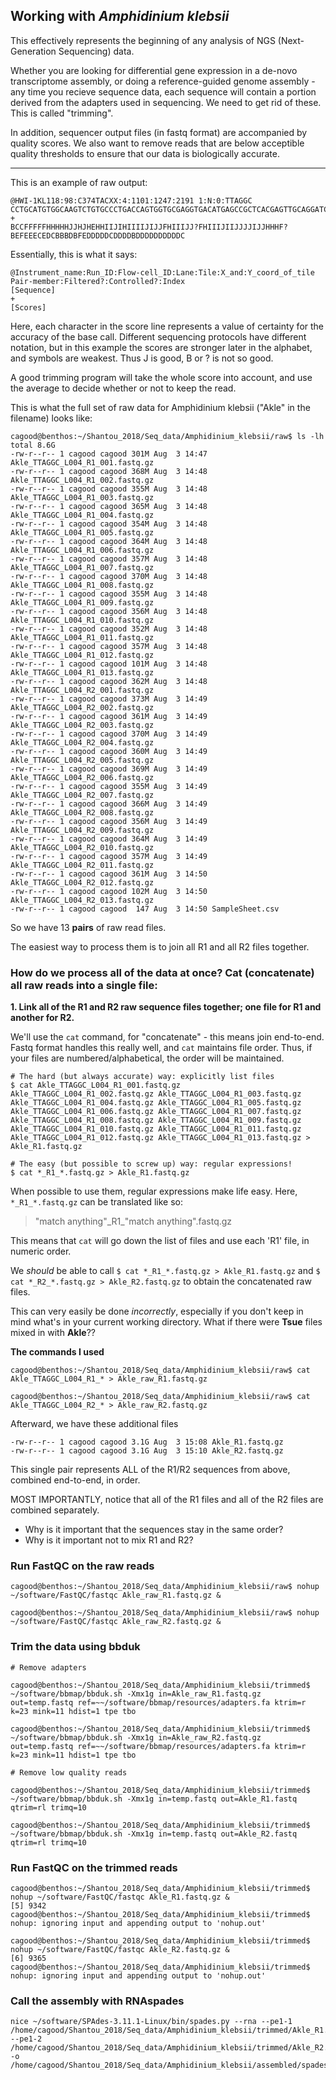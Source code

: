 ## Working with *Amphidinium klebsii* 

This effectively represents the beginning of any analysis of NGS (Next-Generation Sequencing) data.

Whether you are looking for differential gene expression in a de-novo transcriptome assembly, or doing a reference-guided genome assembly - any time you recieve sequence data, each sequence will contain a portion derived from the adapters used in sequencing. We need to get rid of these. This is called "trimming".

In addition, sequencer output files (in fastq format) are accompanied by quality scores. We also want to remove reads that are below acceptible quality thresholds to ensure that our data is biologically accurate.

----

This is an example of raw output:
```
@HWI-1KL118:98:C374TACXX:4:1101:1247:2191 1:N:0:TTAGGC
CCTGCATGTGGCAAGTCTGTGCCCTGACCAGTGGTGCGAGGTGACATGAGCCGCTCACGAGTTGCAGGATCCGTACTTTCCTTTGCTGGAATGACAATGGT
+
BCCFFFFFHHHHHJJHJHEHHIIJIHIIIIJIJJFHIIIJJ?FHIIIJIIJJJJIJJHHHF?BEFEEECEDCBBBDBFEDDDDDCDDDDBDDDDDDDDDDC
```

Essentially, this is what it says:
```
@Instrument_name:Run_ID:Flow-cell_ID:Lane:Tile:X_and:Y_coord_of_tile Pair-member:Filtered?:Controlled?:Index
[Sequence]
+
[Scores]
```

Here, each character in the score line represents a value of certainty for the accuracy of the base call. Different sequencing protocols have different notation, but in this example the scores are stronger later in the alphabet, and symbols are weakest. Thus J is good, B or ? is not so good.

A good trimming program will take the whole score into account, and use the average to decide whether or not to keep the read.

This is what the full set of raw data for Amphidinium klebsii ("Akle" in the filename) looks like:
```
cagood@benthos:~/Shantou_2018/Seq_data/Amphidinium_klebsii/raw$ ls -lh
total 8.6G
-rw-r--r-- 1 cagood cagood 301M Aug  3 14:47 Akle_TTAGGC_L004_R1_001.fastq.gz
-rw-r--r-- 1 cagood cagood 368M Aug  3 14:48 Akle_TTAGGC_L004_R1_002.fastq.gz
-rw-r--r-- 1 cagood cagood 355M Aug  3 14:48 Akle_TTAGGC_L004_R1_003.fastq.gz
-rw-r--r-- 1 cagood cagood 365M Aug  3 14:48 Akle_TTAGGC_L004_R1_004.fastq.gz
-rw-r--r-- 1 cagood cagood 354M Aug  3 14:48 Akle_TTAGGC_L004_R1_005.fastq.gz
-rw-r--r-- 1 cagood cagood 364M Aug  3 14:48 Akle_TTAGGC_L004_R1_006.fastq.gz
-rw-r--r-- 1 cagood cagood 357M Aug  3 14:48 Akle_TTAGGC_L004_R1_007.fastq.gz
-rw-r--r-- 1 cagood cagood 370M Aug  3 14:48 Akle_TTAGGC_L004_R1_008.fastq.gz
-rw-r--r-- 1 cagood cagood 355M Aug  3 14:48 Akle_TTAGGC_L004_R1_009.fastq.gz
-rw-r--r-- 1 cagood cagood 356M Aug  3 14:48 Akle_TTAGGC_L004_R1_010.fastq.gz
-rw-r--r-- 1 cagood cagood 352M Aug  3 14:48 Akle_TTAGGC_L004_R1_011.fastq.gz
-rw-r--r-- 1 cagood cagood 357M Aug  3 14:48 Akle_TTAGGC_L004_R1_012.fastq.gz
-rw-r--r-- 1 cagood cagood 101M Aug  3 14:48 Akle_TTAGGC_L004_R1_013.fastq.gz
-rw-r--r-- 1 cagood cagood 362M Aug  3 14:48 Akle_TTAGGC_L004_R2_001.fastq.gz
-rw-r--r-- 1 cagood cagood 373M Aug  3 14:49 Akle_TTAGGC_L004_R2_002.fastq.gz
-rw-r--r-- 1 cagood cagood 361M Aug  3 14:49 Akle_TTAGGC_L004_R2_003.fastq.gz
-rw-r--r-- 1 cagood cagood 370M Aug  3 14:49 Akle_TTAGGC_L004_R2_004.fastq.gz
-rw-r--r-- 1 cagood cagood 360M Aug  3 14:49 Akle_TTAGGC_L004_R2_005.fastq.gz
-rw-r--r-- 1 cagood cagood 369M Aug  3 14:49 Akle_TTAGGC_L004_R2_006.fastq.gz
-rw-r--r-- 1 cagood cagood 355M Aug  3 14:49 Akle_TTAGGC_L004_R2_007.fastq.gz
-rw-r--r-- 1 cagood cagood 366M Aug  3 14:49 Akle_TTAGGC_L004_R2_008.fastq.gz
-rw-r--r-- 1 cagood cagood 356M Aug  3 14:49 Akle_TTAGGC_L004_R2_009.fastq.gz
-rw-r--r-- 1 cagood cagood 364M Aug  3 14:49 Akle_TTAGGC_L004_R2_010.fastq.gz
-rw-r--r-- 1 cagood cagood 357M Aug  3 14:49 Akle_TTAGGC_L004_R2_011.fastq.gz
-rw-r--r-- 1 cagood cagood 361M Aug  3 14:50 Akle_TTAGGC_L004_R2_012.fastq.gz
-rw-r--r-- 1 cagood cagood 102M Aug  3 14:50 Akle_TTAGGC_L004_R2_013.fastq.gz
-rw-r--r-- 1 cagood cagood  147 Aug  3 14:50 SampleSheet.csv
```

So we have 13 **pairs** of raw read files. 

The easiest way to process them is to join all R1 and all R2 files together. 

### How do we process all of the data at once? Cat (concatenate) all raw reads into a single file:

**1. Link all of the R1 and R2 raw sequence files together; one file for R1 and another for R2.**

We'll use the `cat` command, for "concatenate" - this means join end-to-end. Fastq format handles this really well, and `cat` maintains file order. Thus, if your files are numbered/alphabetical, the order will be maintained.

```
# The hard (but always accurate) way: explicitly list files
$ cat Akle_TTAGGC_L004_R1_001.fastq.gz Akle_TTAGGC_L004_R1_002.fastq.gz Akle_TTAGGC_L004_R1_003.fastq.gz Akle_TTAGGC_L004_R1_004.fastq.gz Akle_TTAGGC_L004_R1_005.fastq.gz Akle_TTAGGC_L004_R1_006.fastq.gz Akle_TTAGGC_L004_R1_007.fastq.gz Akle_TTAGGC_L004_R1_008.fastq.gz Akle_TTAGGC_L004_R1_009.fastq.gz Akle_TTAGGC_L004_R1_010.fastq.gz Akle_TTAGGC_L004_R1_011.fastq.gz Akle_TTAGGC_L004_R1_012.fastq.gz Akle_TTAGGC_L004_R1_013.fastq.gz > Akle_R1.fastq.gz

# The easy (but possible to screw up) way: regular expressions!
$ cat *_R1_*.fastq.gz > Akle_R1.fastq.gz
```

When possible to use them, regular expressions make life easy. Here, `*_R1_*.fastq.gz` can be translated like so:
> "match anything"\_R1\_"match anything".fastq.gz

This means that `cat` will go down the list of files and use each 'R1' file, in numeric order.

We *should* be able to call `$ cat *_R1_*.fastq.gz > Akle_R1.fastq.gz` and `$ cat *_R2_*.fastq.gz > Akle_R2.fastq.gz` to obtain the concatenated raw files.

This can very easily be done *incorrectly*, especially if you don't keep in mind what's in your current working directory. What if there were **Tsue** files mixed in with **Akle**??

**The commands I used**
```
cagood@benthos:~/Shantou_2018/Seq_data/Amphidinium_klebsii/raw$ cat Akle_TTAGGC_L004_R1_* > Akle_raw_R1.fastq.gz

cagood@benthos:~/Shantou_2018/Seq_data/Amphidinium_klebsii/raw$ cat Akle_TTAGGC_L004_R2_* > Akle_raw_R2.fastq.gz
```

Afterward, we have these additional files

```
-rw-r--r-- 1 cagood cagood 3.1G Aug  3 15:08 Akle_R1.fastq.gz
-rw-r--r-- 1 cagood cagood 3.1G Aug  3 15:10 Akle_R2.fastq.gz
```

This single pair represents ALL of the R1/R2 sequences from above, combined end-to-end, in order.

MOST IMPORTANTLY, notice that all of the R1 files and all of the R2 files are combined separately.  

- Why is it important that the sequences stay in the same order?
- Why is it important not to mix R1 and R2?


### Run FastQC on the raw reads

```
cagood@benthos:~/Shantou_2018/Seq_data/Amphidinium_klebsii/raw$ nohup ~/software/FastQC/fastqc Akle_raw_R1.fastq.gz &

cagood@benthos:~/Shantou_2018/Seq_data/Amphidinium_klebsii/raw$ nohup ~/software/FastQC/fastqc Akle_raw_R2.fastq.gz &
```

### Trim the data using bbduk

```
# Remove adapters

cagood@benthos:~/Shantou_2018/Seq_data/Amphidinium_klebsii/trimmed$ ~/software/bbmap/bbduk.sh -Xmx1g in=Akle_raw_R1.fastq.gz out=temp.fastq ref=~~/software/bbmap/resources/adapters.fa ktrim=r k=23 mink=11 hdist=1 tpe tbo

cagood@benthos:~/Shantou_2018/Seq_data/Amphidinium_klebsii/trimmed$ ~/software/bbmap/bbduk.sh -Xmx1g in=Akle_raw_R2.fastq.gz out=temp.fastq ref=~~/software/bbmap/resources/adapters.fa ktrim=r k=23 mink=11 hdist=1 tpe tbo

# Remove low quality reads

cagood@benthos:~/Shantou_2018/Seq_data/Amphidinium_klebsii/trimmed$ ~/software/bbmap/bbduk.sh -Xmx1g in=temp.fastq out=Akle_R1.fastq qtrim=rl trimq=10

cagood@benthos:~/Shantou_2018/Seq_data/Amphidinium_klebsii/trimmed$ ~/software/bbmap/bbduk.sh -Xmx1g in=temp.fastq out=Akle_R2.fastq qtrim=rl trimq=10
```


### Run FastQC on the trimmed reads

```
cagood@benthos:~/Shantou_2018/Seq_data/Amphidinium_klebsii/trimmed$ nohup ~/software/FastQC/fastqc Akle_R1.fastq.gz &
[5] 9342
cagood@benthos:~/Shantou_2018/Seq_data/Amphidinium_klebsii/trimmed$ nohup: ignoring input and appending output to 'nohup.out'

cagood@benthos:~/Shantou_2018/Seq_data/Amphidinium_klebsii/trimmed$ nohup ~/software/FastQC/fastqc Akle_R2.fastq.gz &
[6] 9365
cagood@benthos:~/Shantou_2018/Seq_data/Amphidinium_klebsii/trimmed$ nohup: ignoring input and appending output to 'nohup.out'
```

### Call the assembly with RNAspades

```
nice ~/software/SPAdes-3.11.1-Linux/bin/spades.py --rna --pe1-1 /home/cagood/Shantou_2018/Seq_data/Amphidinium_klebsii/trimmed/Akle_R1.fastq.gz --pe1-2 /home/cagood/Shantou_2018/Seq_data/Amphidinium_klebsii/trimmed/Akle_R2.fastq.gz -o /home/cagood/Shantou_2018/Seq_data/Amphidinium_klebsii/assembled/spades;
```
